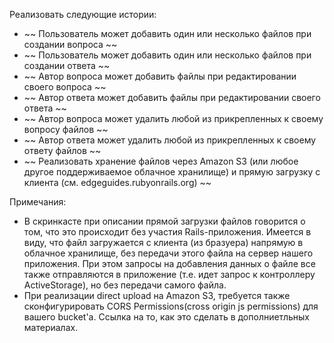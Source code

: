 Реализовать следующие истории:
 - ~~ Пользователь может добавить один или несколько файлов при создании вопроса ~~
 - ~~ Пользователь может добавить один или несколько файлов при создании ответа ~~
 - ~~ Автор вопроса может добавить файлы при редактировании своего вопроса ~~
 - ~~ Автор ответа может добавить файлы при редактировании своего ответа ~~
 - ~~ Автор вопроса может удалить любой из прикрепленных к своему вопросу файлов ~~
 - ~~ Автор ответа может удалить любой из прикрепленных к своему ответу файлов ~~ 
 - ~~ Реализовать хранение файлов через Amazon S3 (или любое другое поддерживаемое облачное хранилище) и прямую загрузку с клиента (см. edgeguides.rubyonrails.org) ~~

Примечания:

 - В скринкасте при описании прямой загрузки файлов говорится о том, что это происходит без участия Rails-приложения. Имеется в виду, что файл загружается с клиента (из бразуера) напрямую в облачное хранилище, без передачи этого файла на сервер нашего приложения. При этом запросы на добавления данных о файле все также отправляются в приложение (т.е. идет запрос к контроллеру ActiveStorage), но без передачи самого файла.
- При реализации direct upload на Amazon S3, требуется также сконфигурировать CORS Permissions(cross origin js permissions) для вашего bucket'а. Ссылка на то, как это сделать в дополниетльных материалах.
